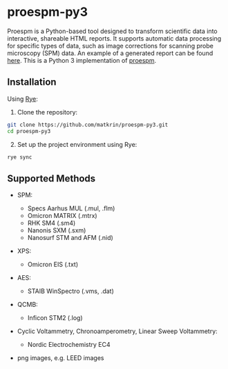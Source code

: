 # proespm-py3

Proespm is a Python-based tool designed to transform scientific data into
interactive, shareable HTML reports. It supports automatic data processing for
specific types of data, such as image corrections for scanning probe microscopy
(SPM) data. An example of a generated report can be found
[here](https://matkrin.github.io/proespm-py3/). This is a Python 3
implementation of [proespm](https://github.com/n-bock/proespm).

## Installation

Using [Rye](https://rye.astral.sh/):

1. Clone the repository:

```bash
git clone https://github.com/matkrin/proespm-py3.git
cd proespm-py3
```

2. Set up the project environment using Rye:

```bash
rye sync
```

## Supported Methods

- SPM:
  - Specs Aarhus MUL (.mul, .flm)
  - Omicron MATRIX (.mtrx)
  - RHK SM4 (.sm4)
  - Nanonis SXM (.sxm)
  - Nanosurf STM and AFM (.nid)

- XPS:
  - Omicron EIS (.txt)

- AES:
  - STAIB WinSpectro (.vms, .dat)

- QCMB:
  - Inficon STM2 (.log)

- Cyclic Voltammetry, Chronoamperometry, Linear Sweep Voltammetry:
  - Nordic Electrochemistry EC4

- png images, e.g. LEED images

